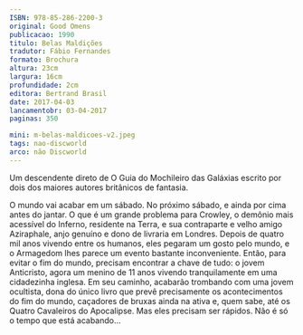 ```yaml
---
ISBN: 978-85-286-2200-3
original: Good Omens
publicacao: 1990
titulo: Belas Maldições
tradutor: Fábio Fernandes
formato: Brochura
altura: 23cm
largura: 16cm
profundidade: 2cm
editora: Bertrand Brasil
date: 2017-04-03
lancamentobr: 03-04-2017
paginas: 350

mini: m-belas-maldicoes-v2.jpeg
tags: nao-discworld
arco: não Discworld
---
```


Um descendente direto de O Guia do Mochileiro das Galáxias escrito por dois dos maiores autores britânicos de fantasia.

O mundo vai acabar em um sábado. No próximo sábado, e ainda por cima antes do jantar. O que é um grande problema para Crowley, o demônio mais acessível do Inferno, residente na Terra, e sua contraparte e velho amigo Aziraphale, anjo genuíno e dono de livraria em Londres.
Depois de quatro mil anos vivendo entre os humanos, eles pegaram um gosto pelo mundo, e o Armagedom lhes parece um evento bastante inconveniente. Então, para evitar o fim do mundo, precisam encontrar a chave de tudo: o jovem Anticristo, agora um menino de 11 anos vivendo tranquilamente em uma cidadezinha inglesa. Em seu caminho, acabarão trombando com uma jovem ocultista, dona do único livro que prevê precisamente os acontecimentos do fim do mundo, caçadores de bruxas ainda na ativa e, quem sabe, até os Quatro Cavaleiros do Apocalipse.
Mas eles precisam ser rápidos. Não é só o tempo que está acabando…
